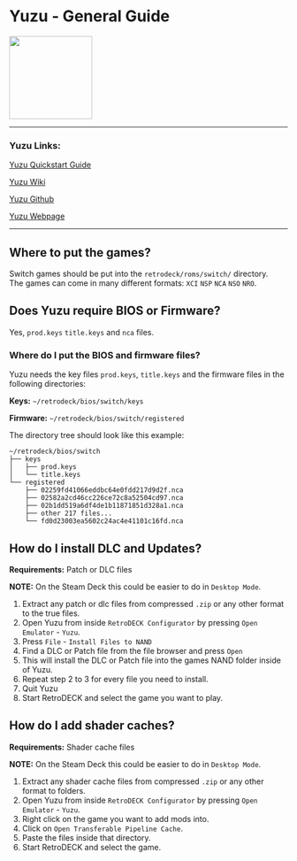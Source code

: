 # Yuzu - General Guide

<img src="../../../wiki_images/logos//yuzu-logo.svg" width="150">

---

### Yuzu Links:

[Yuzu Quickstart Guide](https://yuzu-emu.org/help/quickstart/)

[Yuzu Wiki](https://yuzu-emu.org/wiki/)

[Yuzu Github](https://github.com/yuzu-emu/yuzu)

[Yuzu Webpage](https://yuzu-emu.org/)

---

## Where to put the games?

Switch games should be put into the `retrodeck/roms/switch/` directory.<br>
The games can come in many different formats: `XCI` `NSP` `NCA` `NSO` `NRO`.

## Does Yuzu require BIOS or Firmware?

Yes, `prod.keys` `title.keys` and `nca` files.

### Where do I put the BIOS and firmware files?

Yuzu needs the key files `prod.keys`, `title.keys` and the firmware files in the following directories:

**Keys:** `~/retrodeck/bios/switch/keys`

**Firmware:** `~/retrodeck/bios/switch/registered`

The directory tree should look like this example:

```
~/retrodeck/bios/switch
├── keys
│   ├── prod.keys
│   └── title.keys
└── registered
    ├── 02259fd41066eddbc64e0fdd217d9d2f.nca
    ├── 02582a2cd46cc226ce72c8a52504cd97.nca
    ├── 02b1dd519a6df4de1b11871851d328a1.nca
    ├── other 217 files...
    └── fd0d23003ea5602c24ac4e41101c16fd.nca
```

## How do I install DLC and Updates?

**Requirements:** Patch or DLC files <br>

**NOTE:** On the Steam Deck this could be easier to do in `Desktop Mode`.

1. Extract any patch or dlc files from compressed `.zip` or any other format to the true files.
2. Open Yuzu from inside `RetroDECK Configurator` by pressing `Open Emulator` - `Yuzu`.
3. Press `File` - `Install Files to NAND`
4. Find a DLC or Patch file from the file browser and press `Open`
5. This will install the DLC or Patch file into the games NAND folder inside of Yuzu.
6. Repeat step 2 to 3 for every file you need to install.
7. Quit Yuzu
8. Start RetroDECK and select the game you want to play.

## How do I add shader caches?

**Requirements:** Shader cache files <br>

**NOTE:** On the Steam Deck this could be easier to do in `Desktop Mode`.

1. Extract any shader cache files from compressed `.zip` or any other format to folders.
2. Open Yuzu from inside `RetroDECK Configurator` by pressing `Open Emulator` - `Yuzu`.
3. Right click on the game you want to add mods into.
4. Click on `Open Transferable Pipeline Cache`.
5. Paste the files inside that directory.
6. Start RetroDECK and select the game.

